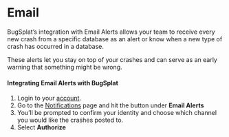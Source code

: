 # Email

BugSplat’s integration with Email Alerts allows your team to receive every new crash from a specific database as an alert or know when a new type of crash has occurred in a database.

These alerts let you stay on top of your crashes and can serve as an early warning that something might be wrong.

#### Integrating Email Alerts with BugSplat <a href="#integrating-email-alerts-with-bugsplat-docs" id="integrating-email-alerts-with-bugsplat-docs"></a>

1. Login to your [account](https://app.bugsplat.com/auth0/login).
2. Go to the [Notifications](https://app.bugsplat.com/v2/settings/database/integrations#notifications) page and hit the button under **Email Alerts**
3. You’ll be prompted to confirm your identity and choose which channel you would like the crashes posted to.
4. Select **Authorize**
